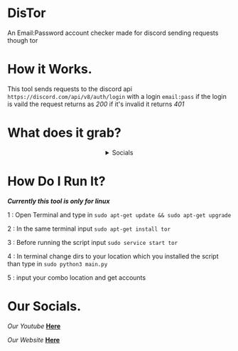 # DisTor
An Email:Password account checker made for discord sending requests though tor


# How it Works.

This tool sends requests to the discord api `https://discord.com/api/v8/auth/login` with a login `email:pass` if the login is vaild the request returns as *200* if it's invalid it returns *401* 

# What does it grab?
<details style='text-align: center;' align='center'>
  <summary>Socials</summary>
  <p style="text-align: center;"align="center"> Username & Tag </p>
  <p style="text-align: center;"align="center"> Nitro Status</p>
  <p style="text-align: center;"align="center"> Current Guilds & Freinds</p>
  <p style="text-align: center;"align="center"> Creidit cards, First Name, Last name, Billing Address, and more</p>
</details>

# How Do I Run It?
***Currently this tool is only for linux***

1 : Open Terminal and type in `sudo apt-get update && sudo apt-get upgrade`

2 : In the same terminal input `sudo apt-get install tor`

3 : Before running the script input `sudo service start tor`

4 : In terminal change dirs to your location which you installed the script than type in `sudo python3 main.py`

5 : input your combo location and get accounts


# Our Socials.

*Our Youtube* [__Here__](https://www.youtube.com/c/XAnarchy666)

*Our Website* [__Here__](https://lovejuul.com)
